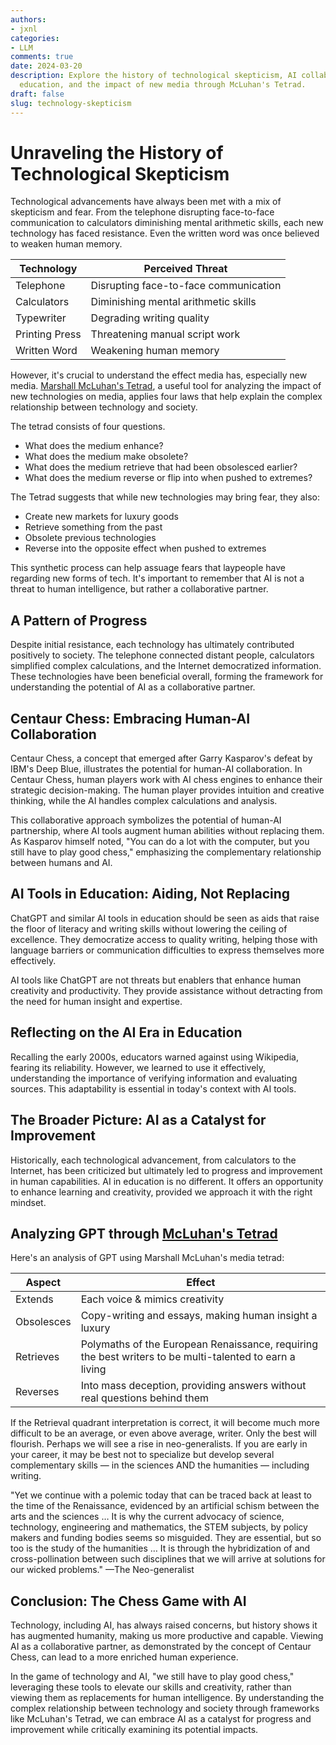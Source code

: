 ```yaml
---
authors:
- jxnl
categories:
- LLM
comments: true
date: 2024-03-20
description: Explore the history of technological skepticism, AI collaboration in
  education, and the impact of new media through McLuhan's Tetrad.
draft: false
slug: technology-skepticism
---
```


# Unraveling the History of Technological Skepticism

Technological advancements have always been met with a mix of skepticism and fear. From the telephone disrupting face-to-face communication to calculators diminishing mental arithmetic skills, each new technology has faced resistance. Even the written word was once believed to weaken human memory.

| Technology   | Perceived Threat                           |
|--------------|-------------------------------------------|
| Telephone    | Disrupting face-to-face communication     |
| Calculators  | Diminishing mental arithmetic skills      |
| Typewriter   | Degrading writing quality                 |
| Printing Press | Threatening manual script work           |
| Written Word | Weakening human memory                    |

<!-- more -->

However, it's crucial to understand the effect media has, especially new media. [Marshall McLuhan's Tetrad](https://en.wikipedia.org/wiki/Tetrad_of_media_effects), a useful tool for analyzing the impact of new technologies on media, applies four laws that help explain the complex relationship between technology and society.

The tetrad consists of four questions.

* What does the medium enhance?
* What does the medium make obsolete?
* What does the medium retrieve that had been obsolesced earlier?
* What does the medium reverse or flip into when pushed to extremes?

The Tetrad suggests that while new technologies may bring fear, they also:

* Create new markets for luxury goods
* Retrieve something from the past
* Obsolete previous technologies
* Reverse into the opposite effect when pushed to extremes

This synthetic process can help assuage fears that laypeople have regarding new forms of tech. It's important to remember that AI is not a threat to human intelligence, but rather a collaborative partner.

## A Pattern of Progress

Despite initial resistance, each technology has ultimately contributed positively to society. The telephone connected distant people, calculators simplified complex calculations, and the Internet democratized information. These technologies have been beneficial overall, forming the framework for understanding the potential of AI as a collaborative partner.

## Centaur Chess: Embracing Human-AI Collaboration

Centaur Chess, a concept that emerged after Garry Kasparov's defeat by IBM's Deep Blue, illustrates the potential for human-AI collaboration. In Centaur Chess, human players work with AI chess engines to enhance their strategic decision-making. The human player provides intuition and creative thinking, while the AI handles complex calculations and analysis.

This collaborative approach symbolizes the potential of human-AI partnership, where AI tools augment human abilities without replacing them. As Kasparov himself noted, "You can do a lot with the computer, but you still have to play good chess," emphasizing the complementary relationship between humans and AI.

## AI Tools in Education: Aiding, Not Replacing

ChatGPT and similar AI tools in education should be seen as aids that raise the floor of literacy and writing skills without lowering the ceiling of excellence. They democratize access to quality writing, helping those with language barriers or communication difficulties to express themselves more effectively.

AI tools like ChatGPT are not threats but enablers that enhance human creativity and productivity. They provide assistance without detracting from the need for human insight and expertise.

## Reflecting on the AI Era in Education

Recalling the early 2000s, educators warned against using Wikipedia, fearing its reliability. However, we learned to use it effectively, understanding the importance of verifying information and evaluating sources. This adaptability is essential in today's context with AI tools.

## The Broader Picture: AI as a Catalyst for Improvement

Historically, each technological advancement, from calculators to the Internet, has been criticized but ultimately led to progress and improvement in human capabilities. AI in education is no different. It offers an opportunity to enhance learning and creativity, provided we approach it with the right mindset.

## Analyzing GPT through [McLuhan's Tetrad](https://en.wikipedia.org/wiki/Tetrad_of_media_effects)

Here's an analysis of GPT using Marshall McLuhan's media tetrad:

| Aspect    | Effect                                                                                                     |
|-----------|-----------------------------------------------------------------------------------------------------------|
| Extends   | Each voice & mimics creativity                                                                            |
| Obsolesces| Copy-writing and essays, making human insight a luxury                                                    |
| Retrieves | Polymaths of the European Renaissance, requiring the best writers to be multi-talented to earn a living |
| Reverses  | Into mass deception, providing answers without real questions behind them                                 |

If the Retrieval quadrant interpretation is correct, it will become much more difficult to be an average, or even above average, writer. Only the best will flourish. Perhaps we will see a rise in neo-generalists. If you are early in your career, it may be best not to specialize but develop several complementary skills — in the sciences AND the humanities — including writing.

"Yet we continue with a polemic today that can be traced back at least to the time of the Renaissance, evidenced by an artificial schism between the arts and the sciences … It is why the current advocacy of science, technology, engineering and mathematics, the STEM subjects, by policy makers and funding bodies seems so misguided. They are essential, but so too is the study of the humanities … It is through the hybridization of and cross-pollination between such disciplines that we will arrive at solutions for our wicked problems." —The Neo-generalist

## Conclusion: The Chess Game with AI

Technology, including AI, has always raised concerns, but history shows it has augmented humanity, making us more productive and capable. Viewing AI as a collaborative partner, as demonstrated by the concept of Centaur Chess, can lead to a more enriched human experience.

In the game of technology and AI, "we still have to play good chess," leveraging these tools to elevate our skills and creativity, rather than viewing them as replacements for human intelligence. By understanding the complex relationship between technology and society through frameworks like McLuhan's Tetrad, we can embrace AI as a catalyst for progress and improvement while critically examining its potential impacts.